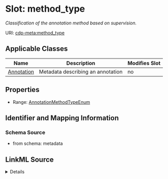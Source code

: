 

# Slot: method_type


_Classification of the annotation method based on supervision._



URI: [cdp-meta:method_type](metadatamethod_type)



<!-- no inheritance hierarchy -->





## Applicable Classes

| Name | Description | Modifies Slot |
| --- | --- | --- |
| [Annotation](Annotation.md) | Metadata describing an annotation |  no  |







## Properties

* Range: [AnnotationMethodTypeEnum](AnnotationMethodTypeEnum.md)





## Identifier and Mapping Information







### Schema Source


* from schema: metadata




## LinkML Source

<details>
```yaml
name: method_type
description: Classification of the annotation method based on supervision.
from_schema: metadata
exact_mappings:
- cdp-common:annotation_method_type
rank: 1000
alias: method_type
owner: Annotation
domain_of:
- Annotation
range: annotation_method_type_enum
inlined: true
inlined_as_list: true

```
</details>